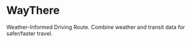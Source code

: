 # WayThere
 Weather-Informed Driving Route. Combine weather and transit data for safer/faster travel.
